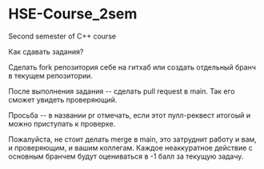 # HSE-Course_2sem
Second semester of C++ course 

Как сдавать задания? 

Сделать fork репозитория себе на гитхаб или создать отдельный бранч в текущем репозитории.

После выполнения задания -- сделать pull request в main. Так его сможет увидеть проверяющий.

Просьба -- в названии pr отмечать, если этот пулл-реквест итогоый и можно приступать к проверке.

Пожалуйста, не стоит делать merge в main, это затруднит работу и вам, и проверяющим, и вашим коллегам. Каждое неаккуратное действие с основным бранчем будут оцениваться в -1 балл за текущую задачу.
